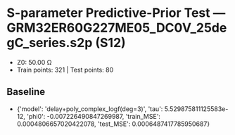 # S-parameter Predictive-Prior Test — GRM32ER60G227ME05_DC0V_25degC_series.s2p (S12)
- Z0: 50.00 Ω
- Train points: 321  |  Test points: 80

## Baseline
- {'model': 'delay+poly_complex_logf(deg=3)', 'tau': 5.529875811125583e-12, 'phi0': -0.007226490847269987, 'train_MSE': 0.0004806657020422078, 'test_MSE': 0.0006487417785950687}